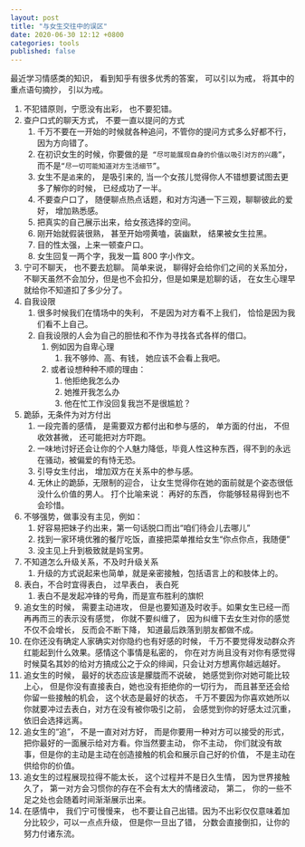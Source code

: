 ```yaml
---
layout: post
title: "与女生交往中的误区"
date: 2020-06-30 12:12 +0800
categories: tools
published: false
---
```


最近学习情感类的知识， 看到知乎有很多优秀的答案， 可以引以为戒， 将其中的重点语句摘抄， 引以为戒。

1. 不犯错原则，宁愿没有出彩， 也不要犯错。
2. 查户口式的聊天方式， 不要一直以提问的方式
   1. 千万不要在一开始的时候就各种追问，不管你的提问方式多么好都不行，因为方向错了。
   2. 在初识女生的时候，你要做的是  `“尽可能展现自身的价值以吸引对方的兴趣”`，而不是`“尽一切可能知道对方生活细节”`。
   3. 女生不是`追`来的， 是吸引来的, 当一个女孩儿觉得你人不错想要试图去更多了解你的时候， 已经成功了一半。
   4. 不要查户口了， 随便聊点热点话题，和对方沟通一下三观，聊聊彼此的爱好， 增加熟悉感。
   5. 把真实的自己展示出来，给女孩选择的空间。
   6. 刚开始就假装很熟， 甚至开始唠黄嗑，装幽默， 结果被女生拉黑。
   7. 目的性太强，上来一顿查户口。
   8. 女生回复一两个字，我发一篇 800 字小作文。
3. 宁可不聊天， 也不要去尬聊。 简单来说， 聊得好会给你们之间的关系加分， 不聊天虽然不会加分，但是也不会扣分，但是如果是尬聊的话， 在女生心理早就给你不知道扣了多少分了。
4. 自我设限
   1. 很多时候我们在情场中的失利， 不是因为对方看不上我们， 恰恰是因为我们看不上自己。
   2. 自我设限的人会为自己的胆怯和不作为寻找各式各样的借口。
      1. 例如因为自卑心理
         1. 我不够帅、高、有钱， 她应该不会看上我吧。
      2. 或者设想种种不顺的理由：
         1. 他拒绝我怎么办
         2. 她推开我怎么办
         3. 他在忙工作没回复我岂不是很尴尬？
5. 跪舔，无条件为对方付出
   1. 一段完善的感情， 是需要双方都付出和参与感的， 单方面的付出， 不但收效甚微， 还可能把对方吓跑。
   2. 一味地讨好还会让你的个人魅力降低，毕竟人性这种东西，得不到的永远在骚动，被偏爱的有恃无恐。
   3. 引导女生付出， 增加双方在关系中的参与感。
   4. 无休止的跪舔，无限制的迎合， 让女生觉得你在她的面前就是个姿态很低没什么价值的男人。 打个比喻来说： 再好的东西， 你能够轻易得到也不会珍惜。
6. 不够强势，做事没有主见，例如：
   1. 好容易把妹子约出来，第一句话脱口而出“咱们待会儿去哪儿”
   2. 找到一家环境优雅的餐厅吃饭，直接把菜单推给女生“你点你点，我随便”
   3. 没主见上升到极致就是妈宝男。
7. 不知道怎么升级关系，不及时升级关系
   1. 升级的方式说起来也简单，就是亲密接触，包括语言上的和肢体上的。
8. 表白，不合时宜得表白， 过早表白， 表白死
   1. 表白不是发起冲锋的号角，而是宣布胜利的旗帜
9. 追女生的时候， 需要主动进攻， 但是也要知道及时收手。如果女生已经一而再再而三的表示没有感觉， 你就不要纠缠了， 因为纠缠下去女生对你的感觉不仅不会增长， 反而会不断下降， 知道最后跌落到朋友都做不成。
10. 在你还没有确定人家确实对你隐约也有好感的时候， 千万不要觉得发动群众齐红能起到什么效果。感情这个事情是私密的， 你在对方尚且没有对你有感觉得时候莫名其妙的给对方搞成公之于众的绯闻，只会让对方想离你越远越好。
11. 追女生的时候， 最好的状态应该是朦胧而不说破， 她感觉到你对她可能比较上心， 但是你没有直接表白，她也没有拒绝你的一切行为， 而且甚至还会给你留一些接触的机会， 这个状态是最好的状态， 千万不要因为你喜欢她所以你就要冲过去表白，对方在没有被你吸引之前， 会感觉到你的好感太过沉重，依旧会选择远离。
12. 追女生的“追”， 不是一直对对方好， 而是你要用一种对方可以接受的形式， 把你最好的一面展示给对方看。你当然要主动， 你不主动， 你们就没有故事，但是你的主动是主动在创造接触的机会和展示自己好的价值， 不是主动在供给你的价值。
13. 追女生的过程展现拉得不能太长， 这个过程并不是日久生情， 因为世界接触久了， 第一对方会习惯你的存在不会有太大的情绪波动， 第二， 你的一些不足之处也会随着时间渐渐展示出来。
14. 在感情中， 我们宁可慢慢来， 也不要让自己出错。因为不出彩仅仅意味着加分比较少，可以一点点升级， 但是你一旦出了错， 分数会直接倒扣，让你的努力付诸东流。
